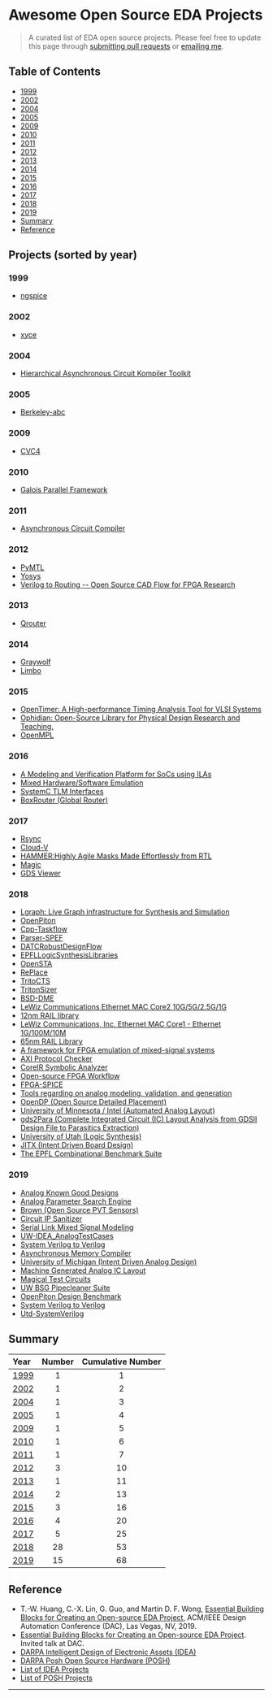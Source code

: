 # Awesome Open Source EDA Projects
> A curated list of EDA open source projects. 
Please feel free to update this page through [submitting pull requests][GitHub pull requests] or [emailing me][email me].

## Table of Contents
* [1999](#1999) 
* [2002](#2002) 
* [2004](#2004) 
* [2005](#2005) 
* [2009](#2009) 
* [2010](#2010) 
* [2011](#2011) 
* [2012](#2012) 
* [2013](#2013) 
* [2014](#2014) 
* [2015](#2015) 
* [2016](#2016) 
* [2017](#2017) 
* [2018](#2018) 
* [2019](#2019) 
* [Summary](#summary) 
* [Reference](#reference)


## Projects (sorted by year)

### 1999
* [ngspice](https://github.com/imr/ngspice)

### 2002
* [xyce](https://xyce.sandia.gov/)

### 2004
* [Hierarchical Asynchronous Circuit Kompiler Toolkit](https://github.com/fangism/hackt)

### 2005
* [Berkeley-abc](https://github.com/berkeley-abc/abc)

### 2009
* [CVC4](https://github.com/CVC4/CVC4)

### 2010
* [Galois Parallel Framework](https://github.com/IntelligentSoftwareSystems/Galois)

### 2011
* [Asynchronous Circuit Compiler](https://github.com/asyncvlsi/act)

### 2012
* [PyMTL](https://github.com/cornell-brg/pymtl)
* [Yosys](https://github.com/YosysHQ/yosys2012)
* [Verilog to Routing -- Open Source CAD Flow for FPGA Research](https://github.com/verilog-to-routing/vtr-verilog-to-routing)

### 2013
* [Qrouter](http://opencircuitdesign.com/qrouter/2013)

### 2014
* [Graywolf](https://github.com/rubund/graywolf2014)
* [Limbo](https://github.com/limbo018/Limbo)

### 2015
* [OpenTimer: A High-performance Timing Analysis Tool for VLSI Systems](https://github.com/OpenTimer/OpenTimer)
* [Ophidian: Open-Source Library for Physical Design Research and Teaching.](https://gitlab.com/eclufsc/ophidian)
* [OpenMPL](https://github.com/limbo018/OpenMPL)
 

### 2016
* [A Modeling and Verification Platform for SoCs using ILAs](https://github.com/Bo-Yuan-Huang/ILAng)
* [Mixed Hardware/Software Emulation](https://github.com/Xilinx/systemctlm-cosim-demo)
* [SystemC TLM Interfaces](https://github.com/Xilinx/libsystemctlm-soc)
* [BoxRouter (Global Router)](https://github.com/krzhu/BoxRouter)

### 2017
* [Rsync](https://github.com/RsynTeam/rsyn-x)
* [Cloud-V](https://github.com/Cloud-V)
* [HAMMER:Highly Agile Masks Made Effortlessly from RTL](https://github.com/ucb-bar/hammer)
* [Magic](https://github.com/libresilicon/magic-8.22017)
* [GDS Viewer](https://github.com/KLayout/klayout)


### 2018
* [Lgraph: Live Graph infrastructure for Synthesis and Simulation](https://github.com/masc-ucsc/lgraph)
* [OpenPiton](https://github.com/PrincetonUniversity/openpiton)
* [Cpp-Taskflow](https://github.com/cpp-taskflow/cpp-taskflow)
* [Parser-SPEF](https://github.com/OpenTimer/Parser-SPEF)
* [DATCRobustDesignFlow](https://github.com/jinwookjungs/datc_robust_design_flow)
* [EPFLLogicSynthesisLibraries](https://github.com/lsils/lstools-showcase?)
* [OpenSTA](https://github.com/abk-openroad/OpenSTA)
* [RePlace](https://github.com/abk-openroad/RePlAce)
* [TritoCTS](https://github.com/abk-openroad/TritonCTS)
* [TritonSizer](https://github.com/abk-openroad/TritonSizer)
* [BSD-DME](https://github.com/abk-openroad/BST-DME	)
* [LeWiz Communications Ethernet MAC Core2 10G/5G/2.5G/1G](https://github.com/lewiz-support/LMAC_CORE2)
* [12nm RAIL library](https://github.com/rail-posh/rail12)
* [LeWiz Communications, Inc. Ethernet MAC Core1 - Ethernet 1G/100M/10M](https://github.com/lewiz-support/LMAC_CORE1)
* [65nm RAIL Library](https://github.com/rail-posh/rail65)
* [A framework for FPGA emulation of mixed-signal systems](https://github.com/sgherbst/anasymod)
* [AXI Protocol Checker](https://github.com/upscale-project/case-studies/tree/master/axi)
* [CoreIR Symbolic Analyzer](https://github.com/cristian-mattarei/CoSA)
* [Open-source FPGA Workflow](https://github.com/PrincetonUniversity/prga)
* [FPGA-SPICE](https://github.com/LNIS-Projects/OpenFPGA)
* [Tools regarding on analog modeling, validation, and generation](https://github.com/StanfordVLSI/DaVE)
* [OpenDP (Open Source Detailed Placement)](https://github.com/sanggido/OpenDP)
* [University of Minnesota / Intel (Automated Analog Layout)](https://github.com/ALIGN-analoglayout/ALIGN-public)
* [gds2Para (Complete Integrated Circuit (IC) Layout Analysis from GDSII Design File to Parasitics Extraction)](https://github.com/purdue-onchip/gds2Para)
* [University of Utah (Logic Synthesis)](https://github.com/LNIS-Projects/LSOracle)
* [JITX (Intent Driven Board Design)](https://github.com/JITx-Inc/darpa-idea)
* [The EPFL Combinational Benchmark Suite](https://github.com/lsils/benchmarks)


### 2019
* [Analog Known Good Designs](https://github.com/USCPOSH/AMS_KGD)
* [Analog Parameter Search Engine](https://github.com/USCPOSH/AMPSE)
* [Brown (Open Source PVT Sensors)](https://github.com/scale-lab/PVTsensors)
* [Circuit IP Sanitizer](https://github.com/USCPOSH/Sanitizer)
* [Serial Link Mixed Signal Modeling](https://github.com/upscale-project/hslink_phy)
* [UW-IDEA_AnalogTestCases](https://github.com/uwidea/UW-IDEA_AnalogTestCases)
* [System Verilog to Verilog](https://github.com/umich-cadre/sv2v)
* [Asynchronous Memory Compiler](https://github.com/asyncvlsi/AMC)
* [University of Michigan (Intent Driven Analog Design)](https://github.com/idea-fasoc/datasheet-scrubber)
* [Machine Generated Analog IC Layout](https://github.com/magical-eda/MAGICAL)
* [Magical Test Circuits](https://github.com/magical-eda/MAGICAL-CIRCUITS)
* [UW BSG Pipecleaner Suite](https://github.com/bespoke-silicon-group/bsg_pipeclean_suite)
* [OpenPiton Design Benchmark](https://github.com/PrincetonUniversity/OPDB)
* [System Verilog to Verilog](https://github.com/bespoke-silicon-group/bsg_sv2v)
* [Utd-SystemVerilog](https://github.com/billswartz7/utd-SystemVerilog)


## Summary

| Year | Number | Cumulative Number |
| :--- |  :---:  | :---: |
| [1999](#1999) | 1  | 1 |    
| [2002](#2002) | 1  | 2 | 
| [2004](#2004) | 1  | 3 | 
| [2005](#2005) | 1  | 4 | 
| [2009](#2009) | 1  | 5 | 
| [2010](#2010) | 1  | 6 | 
| [2011](#2011) | 1  | 7 | 
| [2012](#2012) | 3  | 10 | 
| [2013](#2013) | 1  | 11 | 
| [2014](#2014) | 2  | 13 | 
| [2015](#2015) | 3  | 16 | 
| [2016](#2016) | 4  | 20 | 
| [2017](#2017) | 5  | 25 | 
| [2018](#2018) | 28  | 53 | 
| [2019](#2019) | 15  | 68 | 


## Reference
* T.-W. Huang, C.-X. Lin, G. Guo, and Martin D. F. Wong, [Essential Building Blocks for Creating an Open-source EDA Project][DAC19 paper], ACM/IEEE Design Automation Conference (DAC), Las Vegas, NV, 2019.
* [Essential Building Blocks for Creating an Open-source EDA Project][DAC19 slides]. Invited talk at DAC.
* [DARPA Intelligent Design of Electronic Assets (IDEA)][DARPA IDEA] 
* [DARPA Posh Open Source Hardware (POSH)][DARPA POSH]
* [List of IDEA Projects][DARPA IDEA GitHub] 
* [List of POSH Projects][DARPA POSH GitHub]


* * *

[GitHub pull requests]:  https://github.com/clin99/awesome-eda/pulls
[email me]:              mailto:twh760812@gmail.com 
[DAC19 slides]:          https://tsung-wei-huang.github.io/talk/dac19-invited.pdf 
[DAC19 paper]:           https://tsung-wei-huang.github.io/papers/dac19-invited.pdf
[DARPA IDEA]:            https://www.darpa.mil/program/intelligent-design-of-electronic-assets  
[DARPA POSH]:            https://www.darpa.mil/program/posh-open-source-hardware
[DARPA IDEA GitHub]:     https://github.com/aolofsson/IDEA 
[DARPA POSH GitHub]:     https://github.com/aolofsson/POSH


